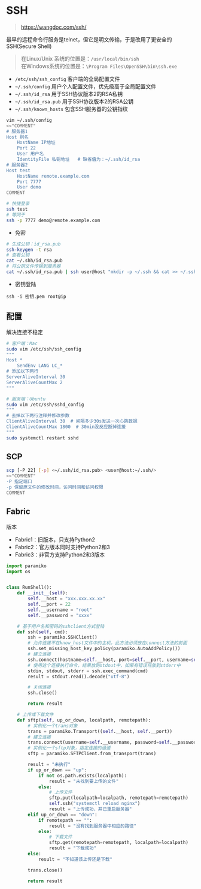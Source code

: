 # SSH

> <https://wangdoc.com/ssh/>

最早的远程命令行服务是telnet，但它是明文传输，于是改用了更安全的SSH(Secure Shell)

> 在Linux/Unix 系统的位置是：`/usr/local/bin/ssh`  
> 在Windows系统的位置是：`\Program Files\OpenSSH\bin\ssh.exe`

- `/etc/ssh/ssh_config`  客户端的全局配置文件
- `~/.ssh/config`  用户个人配置文件，优先级高于全局配置文件
- `~/.ssh/id_rsa`  用于SSH协议版本2的RSA私钥
- `~/.ssh/id_rsa.pub`  用于SSH协议版本2的RSA公钥
- `~/.ssh/known_hosts`  包含SSH服务器的公钥指纹

```bash
vim ~/.ssh/config
<<"COMMENT"
# 服务器1
Host 别名
    HostName IP地址
    Port 22
    User 用户名
    IdentityFile 私钥地址   # 缺省值为：~/.ssh/id_rsa
# 服务器2
Host test
    HostName remote.example.com
    Port 7777
    User demo
COMMENT

# 快捷登录
ssh test
# 等同于
ssh -p 7777 demo@remote.example.com
```

- 免密

```bash
# 生成公钥：id_rsa.pub
ssh-keygen -t rsa
# 查看公钥
cat ~/.shh/id_rsa.pub
# 将公钥文件传输到服务器
cat ~/.ssh/id_rsa.pub | ssh user@host "mkdir -p ~/.ssh && cat >> ~/.ssh/authorized_keys"
```

- 密钥登陆

`ssh -i 密钥.pem root@ip`

## 配置

解决连接不稳定

```bash
# 客户端：Mac
sudo vim /etc/ssh/ssh_config
"""
Host *
    SendEnv LANG LC_*
# 添加以下两行
ServerAliveInterval 30
ServerAliveCountMax 2
"""

# 服务端：Ubuntu
sudo vim /etc/ssh/sshd_config
"""
# 去掉以下两行注释并修改参数
ClientAliveInterval 30  # 间隔多少30s发送一次心跳数据
ClientAliveCountMax 1800  # 30min没反应断掉连接
"""
sudo systemctl restart sshd
```

## SCP

```bash
scp [-P 22] [-p] <~/.ssh/id_rsa.pub> <user@host:~/.ssh/>
<<"COMMENT"
-P 指定端口
-p 保留原文件的修改时间，访问时间和访问权限
COMMENT
```

## Fabric

版本

- Fabric1：旧版本，只支持Python2
- Fabric2：官方版本同时支持Python2和3
- Fabric3：非官方支持Python2和3版本

```python
import paramiko
import os


class RunShell():
    def __init__(self):
        self.__host = "xxx.xxx.xx.xx"
        self.__port = 22
        self.__username = "root"
        self.__password = "xxxx"

    # 基于用户名和密码的sshclient方式登陆
    def ssh(self, cmd):
        ssh = paramiko.SSHClient()
        # 允许连接不在know_host文件中的主机，此方法必须放在connect方法的前面
        ssh.set_missing_host_key_policy(paramiko.AutoAddPolicy())
        # 建立连接
        ssh.connect(hostname=self.__host, port=self.__port, username=self.__username, password=self.__password)
        # 使用这个连接执行命令，结果放到stdout中，如果有错误将放到stderr中
        stdin, stdout, stderr = ssh.exec_command(cmd)
        result = stdout.read().decode("utf-8")

        # 关闭连接
        ssh.close()

        return result

    # 上传或下载文件
    def sftp(self, up_or_down, localpath, remotepath):
        # 实例化一个trans对象
        trans = paramiko.Transport((self.__host, self.__port))
        # 建立连接
        trans.connect(username=self.__username, password=self.__password)
        # 实例化一个sftp对象，指定连接的通道
        sftp = paramiko.SFTPClient.from_transport(trans)

        result = "未执行"
        if up_or_down == "up":
            if not os.path.exists(localpath):
                result = "未找到要上传的文件"
            else:
                # 上传文件
                sftp.put(localpath=localpath, remotepath=remotepath)
                self.ssh("systemctl reload nginx")
                result = "上传成功，并已重启服务器"
        elif up_or_down == "down":
            if remotepath == "":
                result = "没有找到服务器中相应的路径"
            else:
                # 下载文件
                sftp.get(remotepath=remotepath, localpath=localpath)
                result = "下载成功"
        else:
            result = "不知道该上传还是下载"

        trans.close()

        return result
```

